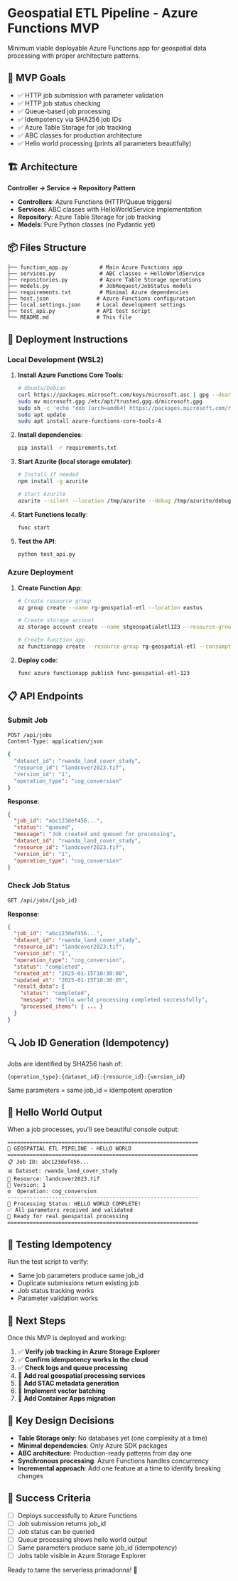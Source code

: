 # Geospatial ETL Pipeline - Azure Functions MVP

Minimum viable deployable Azure Functions app for geospatial data processing with proper architecture patterns.

## 🎯 MVP Goals

- ✅ HTTP job submission with parameter validation
- ✅ HTTP job status checking  
- ✅ Queue-based job processing
- ✅ Idempotency via SHA256 job IDs
- ✅ Azure Table Storage for job tracking
- ✅ ABC classes for production architecture
- ✅ Hello world processing (prints all parameters beautifully)

## 🏗️ Architecture

**Controller → Service → Repository Pattern**

- **Controllers**: Azure Functions (HTTP/Queue triggers)
- **Services**: ABC classes with HelloWorldService implementation  
- **Repository**: Azure Table Storage for job tracking
- **Models**: Pure Python classes (no Pydantic yet)

## 📦 Files Structure

```
├── function_app.py          # Main Azure Functions app
├── services.py              # ABC classes + HelloWorldService
├── repositories.py          # Azure Table Storage operations
├── models.py                # JobRequest/JobStatus models
├── requirements.txt         # Minimal Azure dependencies
├── host.json               # Azure Functions configuration
├── local.settings.json     # Local development settings
├── test_api.py             # API test script
└── README.md               # This file
```

## 🚀 Deployment Instructions

### Local Development (WSL2)

1. **Install Azure Functions Core Tools**:
   ```bash
   # Ubuntu/Debian
   curl https://packages.microsoft.com/keys/microsoft.asc | gpg --dearmor > microsoft.gpg
   sudo mv microsoft.gpg /etc/apt/trusted.gpg.d/microsoft.gpg
   sudo sh -c 'echo "deb [arch=amd64] https://packages.microsoft.com/repos/microsoft-ubuntu-$(lsb_release -cs)-prod $(lsb_release -cs) main" > /etc/apt/sources.list.d/dotnetdev.list'
   sudo apt update
   sudo apt install azure-functions-core-tools-4
   ```

2. **Install dependencies**:
   ```bash
   pip install -r requirements.txt
   ```

3. **Start Azurite (local storage emulator)**:
   ```bash
   # Install if needed
   npm install -g azurite
   
   # Start Azurite
   azurite --silent --location /tmp/azurite --debug /tmp/azurite/debug.log
   ```

4. **Start Functions locally**:
   ```bash
   func start
   ```

5. **Test the API**:
   ```bash
   python test_api.py
   ```

### Azure Deployment

1. **Create Function App**:
   ```bash
   # Create resource group
   az group create --name rg-geospatial-etl --location eastus
   
   # Create storage account
   az storage account create --name stgeospatialetl123 --resource-group rg-geospatial-etl --location eastus --sku Standard_LRS
   
   # Create function app
   az functionapp create --resource-group rg-geospatial-etl --consumption-plan-location eastus --runtime python --runtime-version 3.11 --functions-version 4 --name func-geospatial-etl-123 --storage-account stgeospatialetl123
   ```

2. **Deploy code**:
   ```bash
   func azure functionapp publish func-geospatial-etl-123
   ```

## 📋 API Endpoints

### Submit Job
```bash
POST /api/jobs
Content-Type: application/json

{
  "dataset_id": "rwanda_land_cover_study",
  "resource_id": "landcover2023.tif", 
  "version_id": "1",
  "operation_type": "cog_conversion"
}
```

**Response**:
```json
{
  "job_id": "abc123def456...",
  "status": "queued",
  "message": "Job created and queued for processing",
  "dataset_id": "rwanda_land_cover_study",
  "resource_id": "landcover2023.tif",
  "version_id": "1",
  "operation_type": "cog_conversion"
}
```

### Check Job Status
```bash
GET /api/jobs/{job_id}
```

**Response**:
```json
{
  "job_id": "abc123def456...",
  "dataset_id": "rwanda_land_cover_study",
  "resource_id": "landcover2023.tif",
  "version_id": "1",
  "operation_type": "cog_conversion", 
  "status": "completed",
  "created_at": "2025-01-15T10:30:00",
  "updated_at": "2025-01-15T10:30:05",
  "result_data": {
    "status": "completed",
    "message": "Hello world processing completed successfully",
    "processed_items": { ... }
  }
}
```

## 🔍 Job ID Generation (Idempotency)

Jobs are identified by SHA256 hash of:
```
{operation_type}:{dataset_id}:{resource_id}:{version_id}
```

Same parameters = same job_id = idempotent operation

## 🎨 Hello World Output

When a job processes, you'll see beautiful console output:
```
============================================================
🚀 GEOSPATIAL ETL PIPELINE - HELLO WORLD
============================================================
📋 Job ID: abc123def456...
📊 Dataset: rwanda_land_cover_study
📁 Resource: landcover2023.tif
🔢 Version: 1
⚙️  Operation: cog_conversion
------------------------------------------------------------
🎯 Processing Status: HELLO WORLD COMPLETE!
✅ All parameters received and validated
🎉 Ready for real geospatial processing
============================================================
```

## 🧪 Testing Idempotency

Run the test script to verify:
- Same job parameters produce same job_id
- Duplicate submissions return existing job
- Job status tracking works
- Parameter validation works

## 🔄 Next Steps

Once this MVP is deployed and working:

1. ✅ **Verify job tracking in Azure Storage Explorer**
2. ✅ **Confirm idempotency works in the cloud**  
3. ✅ **Check logs and queue processing**
4. 🔄 **Add real geospatial processing services**
5. 🔄 **Add STAC metadata generation**
6. 🔄 **Implement vector batching**
7. 🔄 **Add Container Apps migration**

## 🚨 Key Design Decisions

- **Table Storage only**: No databases yet (one complexity at a time)
- **Minimal dependencies**: Only Azure SDK packages
- **ABC architecture**: Production-ready patterns from day one  
- **Synchronous processing**: Azure Functions handles concurrency
- **Incremental approach**: Add one feature at a time to identify breaking changes

## 🎉 Success Criteria

- [ ] Deploys successfully to Azure Functions
- [ ] Job submission returns job_id
- [ ] Job status can be queried
- [ ] Queue processing shows hello world output
- [ ] Same parameters produce same job_id (idempotency)
- [ ] Jobs table visible in Azure Storage Explorer

Ready to tame the serverless primadonna! 🚀